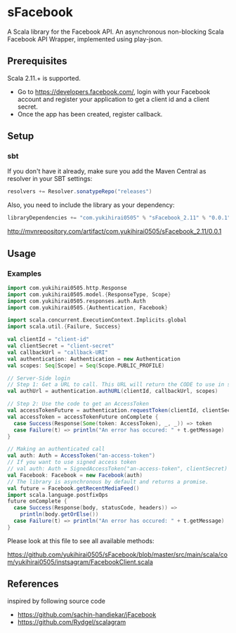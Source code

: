 # sFacebook

A Scala library for the Facebook API.
An asynchronous non-blocking Scala Facebook API Wrapper,
implemented using play-json.

## Prerequisites

Scala 2.11.+ is supported.

- Go to https://developers.facebook.com/, login with your Facebook account
  and register your application to get a client id and a client secret.
- Once the app has been created, register callback.

## Setup

### sbt

If you don't have it already, make sure you add the Maven Central as resolver in your SBT settings:

```scala
resolvers += Resolver.sonatypeRepo("releases")
```

Also, you need to include the library as your dependency:

```scala
libraryDependencies += "com.yukihirai0505" % "sFacebook_2.11" % "0.0.1"
```

http://mvnrepository.com/artifact/com.yukihirai0505/sFacebook_2.11/0.0.1

## Usage

### Examples

```scala
import com.yukihirai0505.http.Response
import com.yukihirai0505.model.{ResponseType, Scope}
import com.yukihirai0505.responses.auth.Auth
import com.yukihirai0505.{Authentication, Facebook}

import scala.concurrent.ExecutionContext.Implicits.global
import scala.util.{Failure, Success}

val clientId = "client-id"
val clientSecret = "client-secret"
val callbackUrl = "callback-URI"
val authentication: Authentication = new Authentication
val scopes: Seq[Scope] = Seq(Scope.PUBLIC_PROFILE)

// Server-Side login
// Step 1: Get a URL to call. This URL will return the CODE to use in step 2
val authUrl = authentication.authURL(clientId, callbackUrl, scopes)

// Step 2: Use the code to get an AccessToken
val accessTokenFuture = authentication.requestToken(clientId, clientSecret, callbackUrl, "the-code-from-step-1")
val accessToken = accessTokenFuture onComplete {
  case Success(Response(Some(token: AccessToken), _, _)) => token
  case Failure(t) => println("An error has occured: " + t.getMessage)
}

// Making an authenticated call
val auth: Auth = AccessToken("an-access-token")
// If you want to use signed access token
// val auth: Auth = SignedAccessToken("an-access-token", clientSecret)
val Facebook: Facebook = new Facebook(auth)
// The library is asynchronous by default and returns a promise.
val future = Facebook.getRecentMediaFeed()
import scala.language.postfixOps
future onComplete {
  case Success(Response(body, statusCode, headers)) =>
    println(body.getOrElse())
  case Failure(t) => println("An error has occured: " + t.getMessage)
}
```

Please look at this file to see all available methods:

https://github.com/yukihirai0505/sFacebook/blob/master/src/main/scala/com/yukihirai0505/instsagram/FacebookClient.scala

## References

inspired by following source code

- https://github.com/sachin-handiekar/jFacebook
- https://github.com/Rydgel/scalagram
